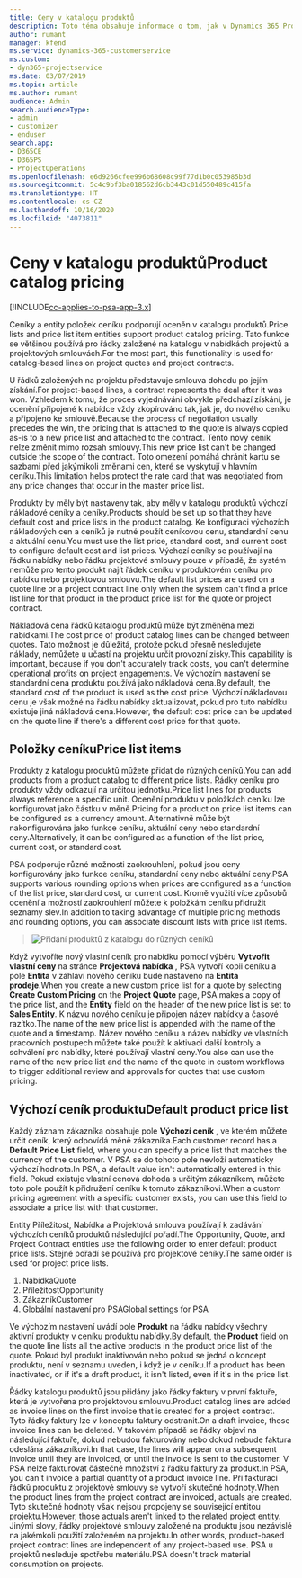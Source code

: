 ```yaml
---
title: Ceny v katalogu produktů
description: Toto téma obsahuje informace o tom, jak v Dynamics 365 Project Service Automation (PSA) fungují ceny v katalogu produktů.
author: rumant
manager: kfend
ms.service: dynamics-365-customerservice
ms.custom:
- dyn365-projectservice
ms.date: 03/07/2019
ms.topic: article
ms.author: rumant
audience: Admin
search.audienceType:
- admin
- customizer
- enduser
search.app:
- D365CE
- D365PS
- ProjectOperations
ms.openlocfilehash: e6d9266cfee996b68608c99f77d1b0c053985b3d
ms.sourcegitcommit: 5c4c9bf3ba018562d6cb3443c01d550489c415fa
ms.translationtype: HT
ms.contentlocale: cs-CZ
ms.lasthandoff: 10/16/2020
ms.locfileid: "4073811"
---
```

# <a name="product-catalog-pricing"></a><span data-ttu-id="31833-103">Ceny v katalogu produktů</span><span class="sxs-lookup"><span data-stu-id="31833-103">Product catalog pricing</span></span> 

[!INCLUDE[cc-applies-to-psa-app-3.x](../includes/cc-applies-to-psa-app-3x.md)]


<span data-ttu-id="31833-104">Ceníky a entity položek ceníku podporují oceněn v katalogu produktů.</span><span class="sxs-lookup"><span data-stu-id="31833-104">Price lists and price list item entities support product catalog pricing.</span></span> <span data-ttu-id="31833-105">Tato funkce se většinou používá pro řádky založené na katalogu v nabídkách projektů a projektových smlouvách.</span><span class="sxs-lookup"><span data-stu-id="31833-105">For the most part, this functionality is used for catalog-based lines on project quotes and project contracts.</span></span>

<span data-ttu-id="31833-106">U řádků založených na projektu představuje smlouva dohodu po jejím získání.</span><span class="sxs-lookup"><span data-stu-id="31833-106">For project-based lines, a contract represents the deal after it was won.</span></span> <span data-ttu-id="31833-107">Vzhledem k tomu, že proces vyjednávání obvykle předchází získání, je ocenění připojené k nabídce vždy zkopírováno tak, jak je, do nového ceníku a připojeno ke smlouvě.</span><span class="sxs-lookup"><span data-stu-id="31833-107">Because the process of negotiation usually precedes the win, the pricing that is attached to the quote is always copied as-is to a new price list and attached to the contract.</span></span> <span data-ttu-id="31833-108">Tento nový ceník nelze změnit mimo rozsah smlouvy.</span><span class="sxs-lookup"><span data-stu-id="31833-108">This new price list can't be changed outside the scope of the contract.</span></span> <span data-ttu-id="31833-109">Toto omezení pomáhá chránit kartu se sazbami před jakýmikoli změnami cen, které se vyskytují v hlavním ceníku.</span><span class="sxs-lookup"><span data-stu-id="31833-109">This limitation helps protect the rate card that was negotiated from any price changes that occur in the master price list.</span></span>

<span data-ttu-id="31833-110">Produkty by měly být nastaveny tak, aby měly v katalogu produktů výchozí nákladové ceníky a ceníky.</span><span class="sxs-lookup"><span data-stu-id="31833-110">Products should be set up so that they have default cost and price lists in the product catalog.</span></span> <span data-ttu-id="31833-111">Ke konfiguraci výchozích nákladových cen a ceníků je nutné použít ceníkovou cenu, standardní cenu a aktuální cenu.</span><span class="sxs-lookup"><span data-stu-id="31833-111">You must use the list price, standard cost, and current cost to configure default cost and list prices.</span></span> <span data-ttu-id="31833-112">Výchozí ceníky se používají na řádku nabídky nebo řádku projektové smlouvy pouze v případě, že systém nemůže pro tento produkt najít řádek ceníku v produktovém ceníku pro nabídku nebo projektovou smlouvu.</span><span class="sxs-lookup"><span data-stu-id="31833-112">The default list prices are used on a quote line or a project contract line only when the system can't find a price list line for that product in the product price list for the quote or project contract.</span></span>

<span data-ttu-id="31833-113">Nákladová cena řádků katalogu produktů může být změněna mezi nabídkami.</span><span class="sxs-lookup"><span data-stu-id="31833-113">The cost price of product catalog lines can be changed between quotes.</span></span> <span data-ttu-id="31833-114">Tato možnost je důležitá, protože pokud přesně nesledujete náklady, nemůžete u učastí na projektu určit provozní zisky.</span><span class="sxs-lookup"><span data-stu-id="31833-114">This capability is important, because if you don't accurately track costs, you can't determine operational profits on project engagements.</span></span> <span data-ttu-id="31833-115">Ve výchozím nastavení se standardní cena produktu používá jako nákladová cena.</span><span class="sxs-lookup"><span data-stu-id="31833-115">By default, the standard cost of the product is used as the cost price.</span></span> <span data-ttu-id="31833-116">Výchozí nákladovou cenu je však možné na řádku nabídky aktualizovat, pokud pro tuto nabídku existuje jiná nákladová cena.</span><span class="sxs-lookup"><span data-stu-id="31833-116">However, the default cost price can be updated on the quote line if there's a different cost price for that quote.</span></span>

## <a name="price-list-items"></a><span data-ttu-id="31833-117">Položky ceníku</span><span class="sxs-lookup"><span data-stu-id="31833-117">Price list items</span></span>

<span data-ttu-id="31833-118">Produkty z katalogu produktů můžete přidat do různých ceníků.</span><span class="sxs-lookup"><span data-stu-id="31833-118">You can add products from a product catalog to different price lists.</span></span> <span data-ttu-id="31833-119">Řádky ceníku pro produkty vždy odkazují na určitou jednotku.</span><span class="sxs-lookup"><span data-stu-id="31833-119">Price list lines for products always reference a specific unit.</span></span> <span data-ttu-id="31833-120">Ocenění produktu v položkách ceníku lze konfigurovat jako částku v měně.</span><span class="sxs-lookup"><span data-stu-id="31833-120">Pricing for a product on price list items can be configured as a currency amount.</span></span> <span data-ttu-id="31833-121">Alternativně může být nakonfigurována jako funkce ceníku, aktuální ceny nebo standardní ceny.</span><span class="sxs-lookup"><span data-stu-id="31833-121">Alternatively, it can be configured as a function of the list price, current cost, or standard cost.</span></span>

<span data-ttu-id="31833-122">PSA podporuje různé možnosti zaokrouhlení, pokud jsou ceny konfigurovány jako funkce ceníku, standardní ceny nebo aktuální ceny.</span><span class="sxs-lookup"><span data-stu-id="31833-122">PSA supports various rounding options when prices are configured as a function of the list price, standard cost, or current cost.</span></span> <span data-ttu-id="31833-123">Kromě využití více způsobů ocenění a možností zaokrouhlení můžete k položkám ceníku přidružit seznamy slev.</span><span class="sxs-lookup"><span data-stu-id="31833-123">In addition to taking advantage of multiple pricing methods and rounding options, you can associate discount lists with price list items.</span></span> 

> ![Přidání produktů z katalogu do různých ceníků](media/basic-guide-16.png)

<span data-ttu-id="31833-125">Když vytvoříte nový vlastní ceník pro nabídku pomocí výběru **Vytvořit vlastní ceny** na stránce **Projektová nabídka** , PSA vytvoří kopii ceníku a pole **Entita** v záhlaví nového ceníku bude nastaveno na **Entita prodeje**.</span><span class="sxs-lookup"><span data-stu-id="31833-125">When you create a new custom price list for a quote by selecting **Create Custom Pricing** on the **Project Quote** page, PSA makes a copy of the price list, and the **Entity** field on the header of the new price list is set to **Sales Entity**.</span></span> <span data-ttu-id="31833-126">K názvu nového ceníku je připojen název nabídky a časové razítko.</span><span class="sxs-lookup"><span data-stu-id="31833-126">The name of the new price list is appended with the name of the quote and a timestamp.</span></span> <span data-ttu-id="31833-127">Název nového ceníku a název nabídky ve vlastních pracovních postupech můžete také použít k aktivaci další kontroly a schválení pro nabídky, které používají vlastní ceny.</span><span class="sxs-lookup"><span data-stu-id="31833-127">You also can use the name of the new price list and the name of the quote in custom workflows to trigger additional review and approvals for quotes that use custom pricing.</span></span>

 
## <a name="default-product-price-list"></a><span data-ttu-id="31833-128">Výchozí ceník produktu</span><span class="sxs-lookup"><span data-stu-id="31833-128">Default product price list</span></span>
<span data-ttu-id="31833-129">Každý záznam zákazníka obsahuje pole **Výchozí ceník** , ve kterém můžete určit ceník, který odpovídá měně zákazníka.</span><span class="sxs-lookup"><span data-stu-id="31833-129">Each customer record has a **Default Price List** field, where you can specify a price list that matches the currency of the customer.</span></span> <span data-ttu-id="31833-130">V PSA se do tohoto pole nevloží automaticky výchozí hodnota.</span><span class="sxs-lookup"><span data-stu-id="31833-130">In PSA, a default value isn't automatically entered in this field.</span></span> <span data-ttu-id="31833-131">Pokud existuje vlastní cenová dohoda s určitým zákazníkem, můžete toto pole použít k přidružení ceníku k tomuto zákazníkovi.</span><span class="sxs-lookup"><span data-stu-id="31833-131">When a custom pricing agreement with a specific customer exists, you can use this field to associate a price list with that customer.</span></span>

<span data-ttu-id="31833-132">Entity Příležitost, Nabídka a Projektová smlouva používají k zadávání výchozích ceníků produktů následující pořadí.</span><span class="sxs-lookup"><span data-stu-id="31833-132">The Opportunity, Quote, and Project Contract entities use the following order to enter default product price lists.</span></span> <span data-ttu-id="31833-133">Stejné pořadí se používá pro projektové ceníky.</span><span class="sxs-lookup"><span data-stu-id="31833-133">The same order is used for project price lists.</span></span>

1.  <span data-ttu-id="31833-134">Nabídka</span><span class="sxs-lookup"><span data-stu-id="31833-134">Quote</span></span>
2.  <span data-ttu-id="31833-135">Příležitost</span><span class="sxs-lookup"><span data-stu-id="31833-135">Opportunity</span></span>
3.  <span data-ttu-id="31833-136">Zákazník</span><span class="sxs-lookup"><span data-stu-id="31833-136">Customer</span></span>
4.  <span data-ttu-id="31833-137">Globální nastavení pro PSA</span><span class="sxs-lookup"><span data-stu-id="31833-137">Global settings for PSA</span></span>

<span data-ttu-id="31833-138">Ve výchozím nastavení uvádí pole **Produkt** na řádku nabídky všechny aktivní produkty v ceníku produktu nabídky.</span><span class="sxs-lookup"><span data-stu-id="31833-138">By default, the **Product** field on the quote line lists all the active products in the product price list of the quote.</span></span> <span data-ttu-id="31833-139">Pokud byl produkt inaktivován nebo pokud se jedná o koncept produktu, není v seznamu uveden, i když je v ceníku.</span><span class="sxs-lookup"><span data-stu-id="31833-139">If a product has been inactivated, or if it's a draft product, it isn't listed, even if it's in the price list.</span></span> 

<span data-ttu-id="31833-140">Řádky katalogu produktů jsou přidány jako řádky faktury v první faktuře, která je vytvořena pro projektovou smlouvu.</span><span class="sxs-lookup"><span data-stu-id="31833-140">Product catalog lines are added as invoice lines on the first invoice that is created for a project contract.</span></span> <span data-ttu-id="31833-141">Tyto řádky faktury lze v konceptu faktury odstranit.</span><span class="sxs-lookup"><span data-stu-id="31833-141">On a draft invoice, those invoice lines can be deleted.</span></span> <span data-ttu-id="31833-142">V takovém případě se řádky objeví na následující faktuře, dokud nebudou fakturovány nebo dokud nebude faktura odeslána zákazníkovi.</span><span class="sxs-lookup"><span data-stu-id="31833-142">In that case, the lines will appear on a subsequent invoice until they are invoiced, or until the invoice is sent to the customer.</span></span> <span data-ttu-id="31833-143">V PSA nelze fakturovat částečné množství z řádku faktury za produkt.</span><span class="sxs-lookup"><span data-stu-id="31833-143">In PSA, you can't invoice a partial quantity of a product invoice line.</span></span> <span data-ttu-id="31833-144">Při fakturaci řádků produktu z projektové smlouvy se vytvoří skutečné hodnoty.</span><span class="sxs-lookup"><span data-stu-id="31833-144">When the product lines from the project contract are invoiced, actuals are created.</span></span> <span data-ttu-id="31833-145">Tyto skutečné hodnoty však nejsou propojeny se související entitou projektu.</span><span class="sxs-lookup"><span data-stu-id="31833-145">However, those actuals aren't linked to the related project entity.</span></span> <span data-ttu-id="31833-146">Jinými slovy, řádky projektové smlouvy založené na produktu jsou nezávislé na jakémkoli použití založeném na projektu.</span><span class="sxs-lookup"><span data-stu-id="31833-146">In other words, product-based project contract lines are independent of any project-based use.</span></span> <span data-ttu-id="31833-147">PSA u projektů nesleduje spotřebu materiálu.</span><span class="sxs-lookup"><span data-stu-id="31833-147">PSA doesn't track material consumption on projects.</span></span>
